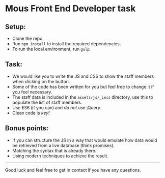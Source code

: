 # Mous Front End Developer task

## Setup:
- Clone the repo.
- Run `npm install` to install the required dependencies.
- To run the local environment, run `gulp`.

## Task:
- We would like you to write the JS and CSS to show the staff members when clicking on the button.
- Some of the code has been written for you but feel free to change it if you feel necessary.
- The staff data is included in the `assets/js/_incs` directory, use this to populate the list of staff members.
- Use ES6 (if you can) and _do not_ use jQuery.
- Clean code is _key!_

## Bonus points:
- If you can structure the JS in a way that would emulate how data would be retrieved from a live database (think promises).
- Matching the syntax that is already there.
- Using modern techniques to achieve the result.

---

Good luck and feel free to get in contact if you have any questions.